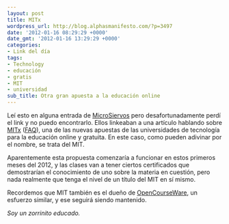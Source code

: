 ```yaml
---
layout: post
title: MITx
wordpress_url: http://blog.alphasmanifesto.com/?p=3497
date: '2012-01-16 08:29:29 +0000'
date_gmt: '2012-01-16 13:29:29 +0000'
categories:
- Link del día
tags:
- Technology
- educación
- gratis
- MIT
- universidad
sub_title: Otra gran apuesta a la educación online
---
```


Leí esto en alguna entrada de [MicroSiervos](http://www.microsiervos.com/) pero desafortunadamente perdí el link y no puedo encontrarlo. Ellos linkeaban a una artículo hablando sobre [MITx](http://web.mit.edu/newsoffice/2011/mitx-education-initiative-1219.html) ([FAQ](http://web.mit.edu/newsoffice/2011/mitx-faq-1219.html)), una de las nuevas apuestas de las universidades de tecnología para la educación online y gratuita. En este caso, como pueden adivinar por el nombre, se trata del MIT.

Aparentemente esta propuesta comenzaría a funcionar en estos primeros meses del 2012, y las clases van a tener ciertos certificados que demostrarían el conocimiento de uno sobre la materia en cuestión, pero nada realmente que tenga el nivel de un título del MIT en sí mismo.

Recordemos que MIT también es el dueño de [OpenCourseWare](http://ocw.mit.edu), un esfuerzo similar, y ese seguirá siendo mantenido.

_Soy un zorrinito educado._
